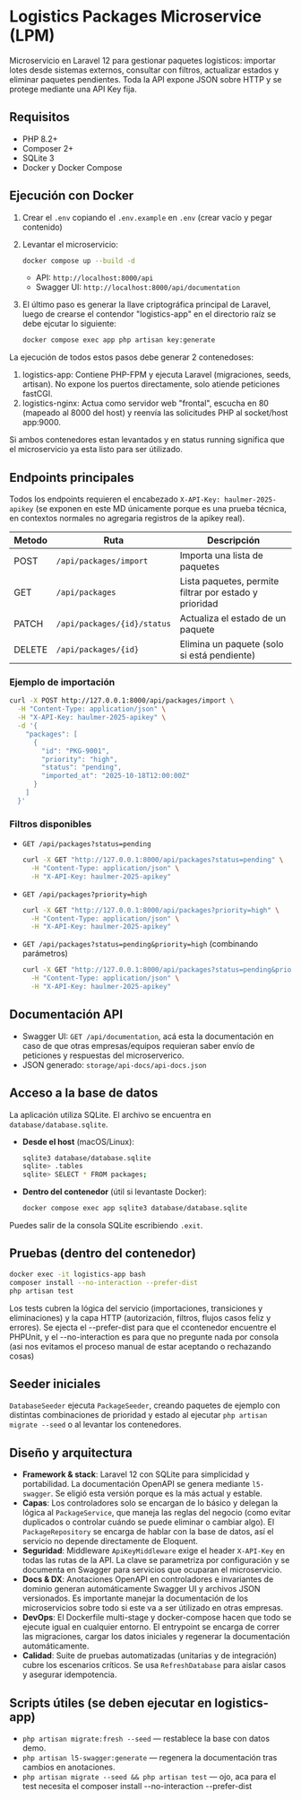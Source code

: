 # Logistics Packages Microservice (LPM)

Microservicio en Laravel 12 para gestionar paquetes logísticos: importar lotes desde sistemas externos, consultar con filtros, actualizar estados y eliminar paquetes pendientes. Toda la API expone JSON sobre HTTP y se protege mediante una API Key fija.

## Requisitos
- PHP 8.2+
- Composer 2+
- SQLite 3
- Docker y Docker Compose

## Ejecución con Docker
1. Crear el `.env` copiando el `.env.example` en `.env` (crear vacío y pegar contenido)
2. Levantar el microservicio:
   ```bash
   docker compose up --build -d
   ```

   - API: `http://localhost:8000/api`
   - Swagger UI: `http://localhost:8000/api/documentation`

3. El último paso es generar la llave criptográfica principal de Laravel, luego de crearse el contendor "logistics-app" en el directorio raíz se debe ejcutar lo siguiente:
   ```bash
   docker compose exec app php artisan key:generate
   ```

La ejecución de todos estos pasos debe generar 2 contenedoses:
1. logistics-app: Contiene PHP-FPM y ejecuta Laravel (migraciones, seeds, artisan). No expone los puertos directamente, solo atiende peticiones fastCGI.
2. logistics-nginx: Actua como servidor web "frontal", escucha en 80 (mapeado al 8000 del host) y reenvía las solicitudes PHP al socket/host app:9000.

Si ambos contenedores estan levantados y en status running significa que el microservicio ya esta listo para ser útilizado.

## Endpoints principales
Todos los endpoints requieren el encabezado `X-API-Key: haulmer-2025-apikey` (se exponen en este MD únicamente porque es una prueba técnica, en contextos normales no agregaria registros de la apikey real).

| Metodo | Ruta                         | Descripción                                        |
|--------|------------------------------|----------------------------------------------------|
| POST   | `/api/packages/import`       | Importa una lista de paquetes                     |
| GET    | `/api/packages`              | Lista paquetes, permite filtrar por estado y prioridad |
| PATCH  | `/api/packages/{id}/status`  | Actualiza el estado de un paquete                 |
| DELETE | `/api/packages/{id}`         | Elimina un paquete (solo si está pendiente)       |

### Ejemplo de importación
```bash
curl -X POST http://127.0.0.1:8000/api/packages/import \
  -H "Content-Type: application/json" \
  -H "X-API-Key: haulmer-2025-apikey" \
  -d '{
    "packages": [
      {
        "id": "PKG-9001",
        "priority": "high",
        "status": "pending",
        "imported_at": "2025-10-18T12:00:00Z"
      }
    ]
  }'
```

### Filtros disponibles
- `GET /api/packages?status=pending`
  ```bash
  curl -X GET "http://127.0.0.1:8000/api/packages?status=pending" \
    -H "Content-Type: application/json" \
    -H "X-API-Key: haulmer-2025-apikey"
  ```
- `GET /api/packages?priority=high`
  ```bash
  curl -X GET "http://127.0.0.1:8000/api/packages?priority=high" \
    -H "Content-Type: application/json" \
    -H "X-API-Key: haulmer-2025-apikey"
  ```
- `GET /api/packages?status=pending&priority=high` (combinando parámetros)
  ```bash
  curl -X GET "http://127.0.0.1:8000/api/packages?status=pending&priority=high" \
    -H "Content-Type: application/json" \
    -H "X-API-Key: haulmer-2025-apikey"
  ```

## Documentación API
- Swagger UI: `GET /api/documentation`, acá esta la documentación en caso de que otras empresas/equipos requieran saber envío de peticiones y respuestas del microserverico.
- JSON generado: `storage/api-docs/api-docs.json`

## Acceso a la base de datos
La aplicación utiliza SQLite. El archivo se encuentra en `database/database.sqlite`.

- **Desde el host** (macOS/Linux):
  ```bash
  sqlite3 database/database.sqlite
  sqlite> .tables
  sqlite> SELECT * FROM packages;
  ```
- **Dentro del contenedor** (útil si levantaste Docker):
  ```bash
  docker compose exec app sqlite3 database/database.sqlite
  ```

Puedes salir de la consola SQLite escribiendo `.exit`.

## Pruebas (dentro del contenedor)
```bash
docker exec -it logistics-app bash
composer install --no-interaction --prefer-dist
php artisan test
```

Los tests cubren la lógica del servicio (importaciones, transiciones y eliminaciones) y la capa HTTP (autorización, filtros, flujos casos feliz y errores). Se ejecta el --prefer-dist para que el ccontenedor encuentre el PHPUnit, y el --no-interaction es para que no pregunte nada por consola (asi nos evitamos el proceso manual de estar aceptando o rechazando cosas)

## Seeder iniciales
`DatabaseSeeder` ejecuta `PackageSeeder`, creando paquetes de ejemplo con distintas combinaciones de prioridad y estado al ejecutar `php artisan migrate --seed` o al levantar los contenedores.

## Diseño y arquitectura
- **Framework & stack**: Laravel 12 con SQLite para simplicidad y portabilidad. La documentación OpenAPI se genera mediante `l5-swagger`. Se eligió esta versión porque es la más actual y estable.
- **Capas**: Los controladores solo se encargan de lo básico y delegan la lógica al `PackageService`, que maneja las reglas del negocio (como evitar duplicados o controlar cuándo se puede eliminar o cambiar algo). El `PackageRepository` se encarga de hablar con la base de datos, así el servicio no depende directamente de Eloquent.
- **Seguridad**: Middleware `ApiKeyMiddleware` exige el header `X-API-Key` en todas las rutas de la API. La clave se parametriza por configuración y se documenta en Swagger para servicios que ocuparan el microservicio.
- **Docs & DX**: Anotaciones OpenAPI en controladores e invariantes de dominio generan automáticamente Swagger UI y archivos JSON versionados. Es importante manejar la documentación de los microservicios sobre todo si este va a ser útilizado en otras empresas.
- **DevOps**: El Dockerfile multi-stage y docker-compose hacen que todo se ejecute igual en cualquier entorno. El entrypoint se encarga de correr las migraciones, cargar los datos iniciales y regenerar la documentación automáticamente.
- **Calidad**: Suite de pruebas automatizadas (unitarias y de integración) cubre los escenarios críticos. Se usa `RefreshDatabase` para aislar casos y asegurar idempotencia.

## Scripts útiles (se deben ejecutar en logistics-app)
- `php artisan migrate:fresh --seed` — restablece la base con datos demo.
- `php artisan l5-swagger:generate` — regenera la documentación tras cambios en anotaciones.
- `php artisan migrate --seed && php artisan test` — ojo, aca para el test necesita el composer install --no-interaction --prefer-dist 
